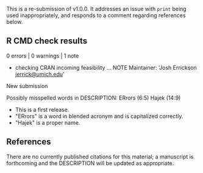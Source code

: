 This is a re-submission of v1.0.0. It addresses an issue with `print` being used
inappropriately, and responds to a comment regarding references below.

## R CMD check results

0 errors | 0 warnings | 1 note

* checking CRAN incoming feasibility ... NOTE
Maintainer: 'Josh Errickson <jerrick@umich.edu>'

New submission

Possibly misspelled words in DESCRIPTION:
  ERrors (6:5)
  Hajek (14:9)

- This is a first release.
- "ERrors" is a word in blended acronym and is capitalized correctly.
- "Hajek" is a proper name.

## References

There are no currently published citations for this material; a manuscript is
forthcoming and the DESCRIPTION will be updated as appropriate.

